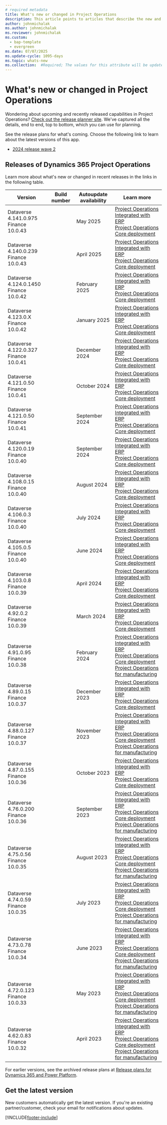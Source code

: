 ```yaml
---
# required metadata
title: What's new or changed in Project Operations
description: This article points to articles that describe the new and changed features in each release of Project Operations.
author: johnmichalak
ms.author: johnmichalak
ms.reviewer: johnmichalak
ms.custom: 
  - bap-template
  - evergreen
ms.date: 07/07/2025
ms.update-cycle: 1095-days
ms.topic: whats-new
ms.collection:  #Required; The values for this attribute will be updated over time. For now, leave this value blank.
---
```


# What's new or changed in Project Operations

Wondering about upcoming and recently released capabilities in Project Operations? [Check out the release planner site](https://experience.dynamics.com/releaseplans/?app=Project+Operations). We've captured all the details, end to end, top to bottom, which you can use for planning.  

See the release plans for what's coming. Choose the following link to learn about the latest versions of this app.

- [2024 release wave 2](/dynamics365/release-plan/2024wave2/finance-supply-chain/dynamics365-project-operations/)  

## Releases of Dynamics 365 Project Operations

Learn more about what's new or changed in recent releases in the links in the following table.

| Version | Build number | Autoupdate availability | Learn more |
|---------|--------------|---------------|-------------|
| Dataverse 4.141.0.975 </br> Finance 10.0.43 |    | May 2025    | [Project Operations Integrated with ERP](whats-new-may-2025-resource-based.md) </br> [Project Operations Core deployment](../pro/whats-new/whats-new-may-2025-lite.md) |
| Dataverse 4.140.0.239 </br> Finance 10.0.43 |    | April 2025    | [Project Operations Integrated with ERP](whats-new-apr-2025-resource-based.md) </br> [Project Operations Core deployment](../pro/whats-new/whats-new-apr-2025-lite.md) |
| Dataverse 4.124.0.1450 </br> Finance 10.0.42 |    | February 2025    | [Project Operations Integrated with ERP](whats-new-feb-2025-resource-based.md) </br> [Project Operations Core deployment](../pro/whats-new/whats-new-feb-2025-lite.md) |
| Dataverse 4.123.0.X </br> Finance 10.0.42 |    | January 2025    | [Project Operations Integrated with ERP](whats-new-jan-2025-resource-based.md) </br> [Project Operations Core deployment](../pro/whats-new/whats-new-jan-2025-lite.md) |
| Dataverse 4.122.0.327 </br> Finance 10.0.41 |    | December 2024    | [Project Operations Integrated with ERP](whats-new-dec-2024-resource-based.md) </br> [Project Operations Core deployment](../pro/whats-new/whats-new-dec-2024-lite.md) |
| Dataverse 4.121.0.50 </br> Finance 10.0.41 |    | October 2024    | [Project Operations Integrated with ERP](whats-new-sep-2024-resource-based.md) </br> [Project Operations Core deployment](../pro/whats-new/whats-new-sep-2024-lite.md) |
| Dataverse 4.121.0.50 </br> Finance 10.0.41 |    | September 2024    | [Project Operations Integrated with ERP](whats-new-oct-2024-resource-based.md) </br> [Project Operations Core deployment](../pro/whats-new/whats-new-oct-2024-lite.md) |
| Dataverse 4.120.0.19 </br> Finance 10.0.40 |    | September 2024    | [Project Operations Integrated with ERP](whats-new-sep-2024-resource-based.md) </br> [Project Operations Core deployment](../pro/whats-new/whats-new-sep-2024-lite.md) |
| Dataverse 4.108.0.15 </br> Finance 10.0.40 |    | August 2024    | [Project Operations Integrated with ERP](whats-new-aug-2024-resource-based.md) </br> [Project Operations Core deployment](../pro/whats-new/whats-new-aug-2024-lite.md) |
| Dataverse 4.106.0.3 </br> Finance 10.0.40 |    | July 2024    | [Project Operations Integrated with ERP](whats-new-july-2024-resource-based.md) </br> [Project Operations Core deployment](../pro/whats-new/whats-new-july-2024-lite.md) |
| Dataverse 4.105.0.5 </br> Finance 10.0.40 |    | June 2024    | [Project Operations Integrated with ERP](whats-new-june-2024-resource-based.md) </br> [Project Operations Core deployment](../pro/whats-new/whats-new-june-2024-lite.md) |
| Dataverse 4.103.0.8 </br> Finance 10.0.39 |    | April 2024    | [Project Operations Integrated with ERP](whats-new-apr-2024-resource-based.md) </br> [Project Operations Core deployment](../pro/whats-new/whats-new-apr-2024-lite.md) |
| Dataverse 4.92.0.2 </br> Finance 10.0.39 |    | March 2024    | [Project Operations Integrated with ERP](whats-new-mar-2024-resource-based.md) </br> [Project Operations Core deployment](../pro/whats-new/whats-new-mar-2024-lite.md) |
| Dataverse 4.91.0.95 </br> Finance 10.0.38 |    | February 2024    | [Project Operations Integrated with ERP](whats-new-feb-2024-resource-based.md) </br> [Project Operations Core deployment](../pro/whats-new/whats-new-feb-2024-lite.md) </br> [Project Operations for manufacturing](../prod-pma/whats-new/whats-new-feb-2024-stocked.md)|
| Dataverse 4.89.0.15 </br> Finance 10.0.37 |    | December 2023    | [Project Operations Integrated with ERP](whats-new-dec-2023-resource-based.md) </br> [Project Operations Core deployment](../pro/whats-new/whats-new-dec-2023-lite.md) |
| Dataverse 4.88.0.127 </br> Finance 10.0.37 |    | November 2023    | [Project Operations Integrated with ERP](whats-new-nov-2023-resource-based.md) </br> [Project Operations Core deployment](../pro/whats-new/whats-new-nov-2023-lite.md) </br> [Project Operations for manufacturing](../prod-pma/whats-new/whats-new-nov-2023-stocked.md)|
| Dataverse 4.87.0.155 </br> Finance 10.0.36 |    | October 2023    | [Project Operations Integrated with ERP](whats-new-oct-2023-resource-based.md) </br> [Project Operations Core deployment](../pro/whats-new/whats-new-oct-2023-lite.md) |
| Dataverse 4.76.0.200 </br> Finance 10.0.36 |     | September 2023    | [Project Operations Integrated with ERP](whats-new-sept-2023-resource-based.md) </br> [Project Operations Core deployment](../pro/whats-new/whats-new-sept-2023-lite.md)  </br> [Project Operations for manufacturing](../prod-pma/whats-new/whats-new-sept-2023-stocked.md)|
| Dataverse 4.75.0.56 </br> Finance 10.0.35 |     | August 2023    | [Project Operations Integrated with ERP](whats-new-aug-2023-resource-based.md) </br> [Project Operations Core deployment](../pro/whats-new/whats-new-aug-2023-lite.md)  </br> [Project Operations for manufacturing](../prod-pma/whats-new/whats-new-aug-2023-stocked.md)|
| Dataverse 4.74.0.59 </br> Finance 10.0.35 |     | July 2023    | [Project Operations Integrated with ERP](whats-new-jul-2023-resource-based.md) </br> [Project Operations Core deployment](../pro/whats-new/whats-new-jul-2023-lite.md)  </br> [Project Operations for manufacturing](../prod-pma/whats-new/whats-new-jun-2023-stocked.md)|
| Dataverse 4.73.0.78 </br> Finance 10.0.34 |     | June 2023    | [Project Operations Integrated with ERP](whats-new-may-2023-resource-based.md) </br> [Project Operations Core deployment](../pro/whats-new/whats-new-may-2023-lite.md)  </br> [Project Operations for manufacturing](../prod-pma/whats-new/whats-new-may-2023-stocked.md)|
| Dataverse 4.72.0.123 </br> Finance 10.0.33  |               | May 2023 |  [Project Operations Integrated with ERP](whats-new-jun-2023-resource-based.md) </br> [Project Operations Core deployment](../pro/whats-new/whats-new-jun-2023-lite.md)  </br> [Project Operations for manufacturing](../prod-pma/whats-new/whats-new-jun-2023-stocked.md)|
| Dataverse 4.62.0.83 </br> Finance 10.0.32  |               | April 2023 |  [Project Operations Integrated with ERP](whats-new-apr-2023-resource-based.md) </br> [Project Operations Core deployment](../pro/whats-new/whats-new-apr-2023-lite.md)  </br> [Project Operations for manufacturing](../prod-pma/whats-new/whats-new-apr-2023-stocked.md)|

For earlier versions, see the archived release plans at [Release plans for Dynamics 365 and Power Platform](/dynamics365/release-plans/archived-plans).  
## Get the latest version

New customers automatically get the latest version. If you're an existing partner/customer, check your email for notifications about updates. 

[!INCLUDE[footer-include](../includes/footer-banner.md)]
